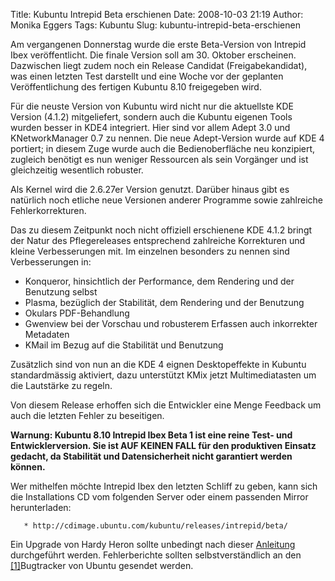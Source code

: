 Title: Kubuntu Intrepid Beta erschienen
Date: 2008-10-03 21:19
Author: Monika Eggers
Tags: Kubuntu
Slug: kubuntu-intrepid-beta-erschienen

Am vergangenen Donnerstag wurde die erste Beta-Version von Intrepid Ibex
veröffentlicht. Die finale Version soll am 30. Oktober erscheinen.
Dazwischen liegt zudem noch ein Release Candidat (Freigabekandidat), was
einen letzten Test darstellt und eine Woche vor der geplanten
Veröffentlichung des fertigen Kubuntu 8.10 freigegeben wird.


Für die neuste Version von Kubuntu wird nicht nur die aktuellste KDE
Version (4.1.2) mitgeliefert, sondern auch die Kubuntu eigenen Tools
wurden besser in KDE4 integriert. Hier sind vor allem Adept 3.0 und
KNetworkManager 0.7 zu nennen. Die neue Adept-Version wurde auf KDE 4
portiert; in diesem Zuge wurde auch die Bedienoberfläche neu konzipiert,
zugleich benötigt es nun weniger Ressourcen als sein Vorgänger und ist
gleichzeitig wesentlich robuster.


<!--break--><!--break-->

Als Kernel wird die 2.6.27er Version genutzt. Darüber hinaus gibt es
natürlich noch etliche neue Versionen anderer Programme sowie zahlreiche
Fehlerkorrekturen.


Das zu diesem Zeitpunkt noch nicht offiziell erschienene KDE 4.1.2
bringt der Natur des Pflegereleases entsprechend zahlreiche Korrekturen
und kleine Verbesserungen mit. Im einzelnen besonders zu nennen sind
Verbesserungen in:


-   Konqueror, hinsichtlich der Performance, dem Rendering und der
    Benutzung selbst
-   Plasma, bezüglich der Stabilität, dem Rendering und der Benutzung
-   Okulars PDF-Behandlung
-   Gwenview bei der Vorschau und robusterem Erfassen auch inkorrekter
    Metadaten
-   KMail im Bezug auf die Stabilität und Benutzung


Zusätzlich sind von nun an die KDE 4 eignen Desktopeffekte in Kubuntu
standardmässig aktiviert, dazu unterstützt KMix jetzt Multimediatasten
um die Lautstärke zu regeln.


Von diesem Release erhoffen sich die Entwickler eine Menge Feedback um
auch die letzten Fehler zu beseitigen.


**Warnung: Kubuntu 8.10 Intrepid Ibex Beta 1 ist eine reine Test- und
Entwicklerversion. Sie ist AUF KEINEN FALL für den produktiven Einsatz
gedacht, da Stabilität und Datensicherheit nicht garantiert werden
können.**


Wer mithelfen möchte Intrepid Ibex den letzten Schliff zu geben, kann
sich die Installations CD vom folgenden Server oder einem passenden
Mirror herunterladen:


       * http://cdimage.ubuntu.com/kubuntu/releases/intrepid/beta/

Ein Upgrade von Hardy Heron sollte unbedingt nach dieser
[Anleitung](https://help.ubuntu.com/community/IntrepidUpgrades/Kubuntu "https://help.ubuntu.com/community/IntrepidUpgrades/Kubuntu") durchgeführt werden. Fehlerberichte sollten selbstverständlich an
den
[\[1\]](https://bugs.launchpad.net/ubuntu "https://bugs.launchpad.net/ubuntu")Bugtracker von Ubuntu gesendet werden.



